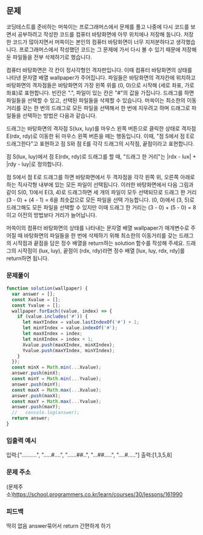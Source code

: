 ## 문제

코딩테스트를 준비하는 머쓱이는 프로그래머스에서 문제를 풀고 나중에 다시 코드를 보면서 공부하려고 작성한 코드를 컴퓨터 바탕화면에 아무 위치에나 저장해 둡니다. 저장한 코드가 많아지면서 머쓱이는 본인의 컴퓨터 바탕화면이 너무 지저분하다고 생각했습니다. 프로그래머스에서 작성했던 코드는 그 문제에 가서 다시 볼 수 있기 때문에 저장해 둔 파일들을 전부 삭제하기로 했습니다.

컴퓨터 바탕화면은 각 칸이 정사각형인 격자판입니다. 이때 컴퓨터 바탕화면의 상태를 나타낸 문자열 배열 wallpaper가 주어집니다. 파일들은 바탕화면의 격자칸에 위치하고 바탕화면의 격자점들은 바탕화면의 가장 왼쪽 위를 (0, 0)으로 시작해 (세로 좌표, 가로 좌표)로 표현합니다. 빈칸은 ".", 파일이 있는 칸은 "#"의 값을 가집니다. 드래그를 하면 파일들을 선택할 수 있고, 선택된 파일들을 삭제할 수 있습니다. 머쓱이는 최소한의 이동거리를 갖는 한 번의 드래그로 모든 파일을 선택해서 한 번에 지우려고 하며 드래그로 파일들을 선택하는 방법은 다음과 같습니다.

드래그는 바탕화면의 격자점 S(lux, luy)를 마우스 왼쪽 버튼으로 클릭한 상태로 격자점 E(rdx, rdy)로 이동한 뒤 마우스 왼쪽 버튼을 떼는 행동입니다. 이때, "점 S에서 점 E로 드래그한다"고 표현하고 점 S와 점 E를 각각 드래그의 시작점, 끝점이라고 표현합니다.

점 S(lux, luy)에서 점 E(rdx, rdy)로 드래그를 할 때, "드래그 한 거리"는 |rdx - lux| + |rdy - luy|로 정의합니다.

점 S에서 점 E로 드래그를 하면 바탕화면에서 두 격자점을 각각 왼쪽 위, 오른쪽 아래로 하는 직사각형 내부에 있는 모든 파일이 선택됩니다.
이러한 바탕화면에서 다음 그림과 같이 S(0, 1)에서 E(3, 4)로 드래그하면 세 개의 파일이 모두 선택되므로 드래그 한 거리 (3 - 0) + (4 - 1) = 6을 최솟값으로 모든 파일을 선택 가능합니다.
(0, 0)에서 (3, 5)로 드래그해도 모든 파일을 선택할 수 있지만 이때 드래그 한 거리는 (3 - 0) + (5 - 0) = 8이고 이전의 방법보다 거리가 늘어납니다.

머쓱이의 컴퓨터 바탕화면의 상태를 나타내는 문자열 배열 wallpaper가 매개변수로 주어질 때 바탕화면의 파일들을 한 번에 삭제하기 위해 최소한의 이동거리를 갖는 드래그의 시작점과 끝점을 담은 정수 배열을 return하는 solution 함수를 작성해 주세요. 드래그의 시작점이 (lux, luy), 끝점이 (rdx, rdy)라면 정수 배열 [lux, luy, rdx, rdy]를 return하면 됩니다.

### 문제풀이

```js
function solution(wallpaper) {
  var answer = [];
  const Xvalue = [];
  const Yvalue = [];
  wallpaper.forEach((value, index) => {
    if (value.includes('#')) {
      let maxYIndex = value.lastIndexOf('#') + 1;
      let minYIndex = value.indexOf('#');
      let maxXIndex = index;
      let minXIndex = index + 1;
      Xvalue.push(maxXIndex, minXIndex);
      Yvalue.push(maxYIndex, minYIndex);
    }
  });
  const minX = Math.min(...Xvalue);
  answer.push(minX);
  const minY = Math.min(...Yvalue);
  answer.push(minY);
  const maxX = Math.max(...Xvalue);
  answer.push(maxX);
  const maxY = Math.max(...Yvalue);
  answer.push(maxY);
  //   console.log(answer);
  return answer;
}
```

### 입출력 예시

입력:["..........", ".....#....", "......##..", "...##.....", "....#....."]
출력:[1,3,5,8]

### 문제 주소

(문제주소)https://school.programmers.co.kr/learn/courses/30/lessons/161990

### 피드백

딱히 없음
answer묶어서 return 간편하게 하기
